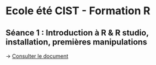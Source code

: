 # **Ecole été CIST - Formation R**

## **Séance 1** : Introduction à R & R studio, installation, premières manipulations

-> [Consulter le document](https://huguespecout.github.io/CIST_EE_Formation_R_1/)
